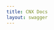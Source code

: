 ```yaml
---
title: CNX Docs
layout: swagger
---
```


<div class="swagger-section"><div id="swagger-target" class="swagger-ui-wrap"></div><script>$(function() { loadSwaggerUi("/swagger.json", "swagger-target"); });</script></div>
